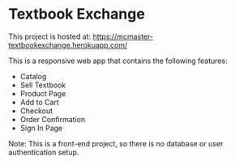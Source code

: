 # Textbook Exchange
This project is hosted at: https://mcmaster-textbookexchange.herokuapp.com/

This is a responsive web app that contains the following features: 
- Catalog
- Sell Textbook
- Product Page
- Add to Cart
- Checkout
- Order Confirmation
- Sign In Page

Note: This is a front-end project, so there is no database or user authentication setup.
